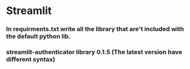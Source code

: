 # Streamlit

### In requirments.txt write all the library that are't included with the default python lib.
### streamlit-authenticator library 0.1.5 (The latest version have different syntax) 
